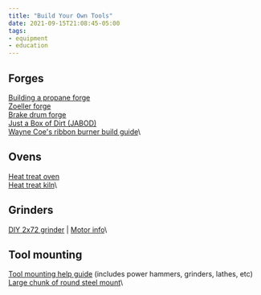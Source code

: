 ```yaml
---
title: "Build Your Own Tools"
date: 2021-09-15T21:08:45-05:00
tags:
- equipment
- education
---
```

## Forges
[Building a propane forge](https://ronreil.abana.org/design1.shtml)\
[Zoeller forge](https://web.archive.org/web/20111116150246/http://www.arscives.com/bladesign/forge.tutorial.htm)\
[Brake drum forge](http://www.blacksmithingforbeginners.com/building-a-brake-drum-forge/)\
[Just a Box of Dirt (JABOD)](https://www.youtube.com/watch?v=m-R6iY-mY-Y)\
[Wayne Coe's ribbon burner build guide](http://waynecoeartistblacksmith.com/wp-content/uploads/2021/03/Ribbon_Forge_Burner.pdf)\

## Ovens
[Heat treat oven](https://ibuildit.ca/projects/heat-treatment-oven/)\
[Heat treat kiln](https://www.reddit.com/r/Bladesmith/comments/2r1khw/kiln_build_per_request/)\
## Grinders
[DIY 2x72 grinder](https://dcknives.blogspot.com/p/2-x-72-belt-grinder.html) | [Motor info](https://dcknives.blogspot.com/p/grinder-motors.html)\

## Tool mounting
[Tool mounting help guide](https://cdn.discordapp.com/attachments/292897034606870530/338868883119144980/lec09.pdf) (includes power hammers, grinders, lathes, etc)\
[Large chunk of round steel mount](https://discord.com/channels/251051817398435841/251054378062970880/778443973340561420)\
